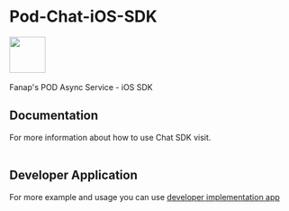 # Pod-Chat-iOS-SDK
<img src="https://gitlab.com/hamed8080/fanappodasyncsdk/-/raw/gl-pages/.docs/favicon.svg"  width="64" height="64">
<br />
<br />
Fanap's POD Async Service - iOS SDK

## Documentation
For more information about how to use Chat SDK visit.
<br/>
<br/>

## Developer Application 
For more example and usage you can use [developer implementation app](https://github.com/hamed8080/ChatImplementation)